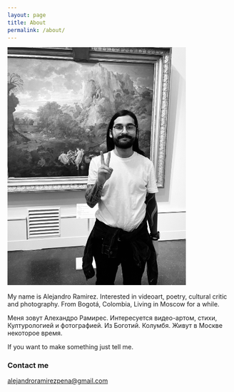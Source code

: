 ```yaml
---
layout: page
title: About
permalink: /about/
---
```


<img src="/images/about.jpeg" alt="portrait" width="400"/>

My name is Alejandro Ramirez. Interested in videoart, poetry, cultural critic and photography. From Bogotá, Colombia, Living in Moscow for a while.  

Меня зовут Алехандро Рамирес. Интересуется видео-артом, стихи, Културологией и фотографией. Из Боготий. Колумбя. Живут в Москве некоторое время. 


If you want to make something just tell me.

### Contact me

[alejandroramirezpena@gmail.com](mailto:email@domain.com)
